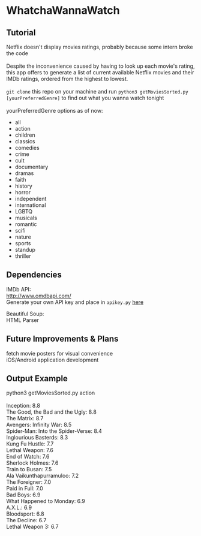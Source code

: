# WhatchaWannaWatch

## Tutorial
Netflix doesn't display movies ratings, probably because some intern broke the code<br><br>
Despite the inconvenience caused by having to look up each movie's rating, this app offers to generate a list of current available Netflix movies and their IMDb ratings, ordered from the highest to lowest.<br><br>
`git clone` this repo on your machine and run `python3 getMoviesSorted.py [yourPreferredGenre]` to find out what you wanna watch tonight<br>
<br>
yourPreferredGenre options as of now:
- all
- action
- children
- classics
- comedies
- crime
- cult
- documentary
- dramas
- faith
- history
- horror
- independent
- international
- LGBTQ
- musicals
- romantic
- scifi
- nature
- sports
- standup
- thriller

## Dependencies
IMDb API:<br>
http://www.omdbapi.com/<br>
Generate your own API key and place in `apikey.py` [here](http://www.omdbapi.com/apikey.aspx)<br>

Beautiful Soup:<br>
HTML Parser

## Future Improvements & Plans
fetch movie posters for visual convenience<br>
iOS/Android application development<br>

## Output Example
python3 getMoviesSorted.py action<br><br>
Inception: 8.8<br>
The Good, the Bad and the Ugly: 8.8<br>
The Matrix: 8.7<br>
Avengers: Infinity War: 8.5<br>
Spider-Man: Into the Spider-Verse: 8.4<br>
Inglourious Basterds: 8.3<br>
Kung Fu Hustle: 7.7<br>
Lethal Weapon: 7.6<br>
End of Watch: 7.6<br>
Sherlock Holmes: 7.6<br>
Train to Busan: 7.5<br>
Ala Vaikunthapurramuloo: 7.2<br>
The Foreigner: 7.0<br>
Paid in Full: 7.0<br>
Bad Boys: 6.9<br>
What Happened to Monday: 6.9<br>
A.X.L.: 6.9<br>
Bloodsport: 6.8<br>
The Decline: 6.7<br>
Lethal Weapon 3: 6.7<br>

